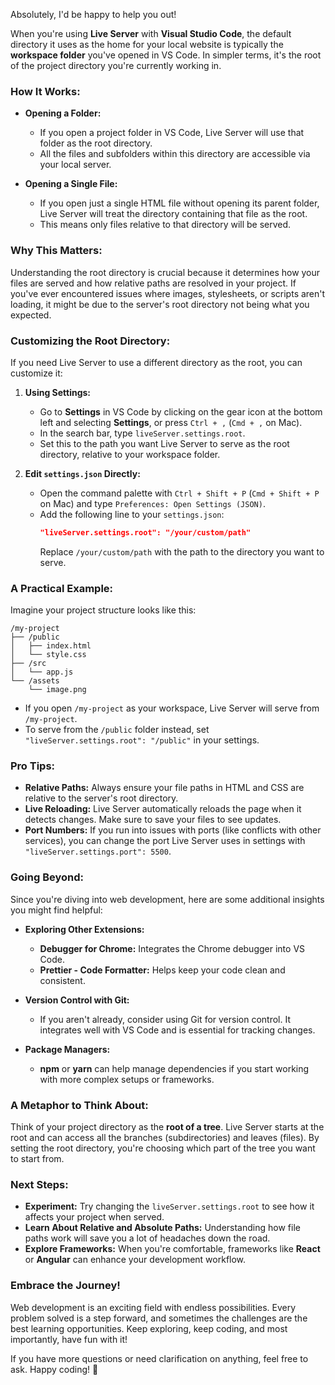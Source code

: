 Absolutely, I'd be happy to help you out!

When you're using **Live Server** with **Visual Studio Code**, the default directory it uses as the home for your local website is typically the **workspace folder** you've opened in VS Code. In simpler terms, it's the root of the project directory you're currently working in.

### **How It Works:**

- **Opening a Folder:**
  - If you open a project folder in VS Code, Live Server will use that folder as the root directory.
  - All the files and subfolders within this directory are accessible via your local server.

- **Opening a Single File:**
  - If you open just a single HTML file without opening its parent folder, Live Server will treat the directory containing that file as the root.
  - This means only files relative to that directory will be served.

### **Why This Matters:**

Understanding the root directory is crucial because it determines how your files are served and how relative paths are resolved in your project. If you've ever encountered issues where images, stylesheets, or scripts aren't loading, it might be due to the server's root directory not being what you expected.

### **Customizing the Root Directory:**

If you need Live Server to use a different directory as the root, you can customize it:

1. **Using Settings:**
   - Go to **Settings** in VS Code by clicking on the gear icon at the bottom left and selecting **Settings**, or press `Ctrl + ,` (`Cmd + ,` on Mac).
   - In the search bar, type `liveServer.settings.root`.
   - Set this to the path you want Live Server to serve as the root directory, relative to your workspace folder.

2. **Edit `settings.json` Directly:**
   - Open the command palette with `Ctrl + Shift + P` (`Cmd + Shift + P` on Mac) and type `Preferences: Open Settings (JSON)`.
   - Add the following line to your `settings.json`:
     ```json
     "liveServer.settings.root": "/your/custom/path"
     ```
     Replace `/your/custom/path` with the path to the directory you want to serve.

### **A Practical Example:**

Imagine your project structure looks like this:

```
/my-project
├── /public
│   ├── index.html
│   └── style.css
├── /src
│   └── app.js
└── /assets
    └── image.png
```

- If you open `/my-project` as your workspace, Live Server will serve from `/my-project`.
- To serve from the `/public` folder instead, set `"liveServer.settings.root": "/public"` in your settings.

### **Pro Tips:**

- **Relative Paths:** Always ensure your file paths in HTML and CSS are relative to the server's root directory.
- **Live Reloading:** Live Server automatically reloads the page when it detects changes. Make sure to save your files to see updates.
- **Port Numbers:** If you run into issues with ports (like conflicts with other services), you can change the port Live Server uses in settings with `"liveServer.settings.port": 5500`.

### **Going Beyond:**

Since you're diving into web development, here are some additional insights you might find helpful:

- **Exploring Other Extensions:**
  - **Debugger for Chrome:** Integrates the Chrome debugger into VS Code.
  - **Prettier - Code Formatter:** Helps keep your code clean and consistent.

- **Version Control with Git:**
  - If you aren't already, consider using Git for version control. It integrates well with VS Code and is essential for tracking changes.

- **Package Managers:**
  - **npm** or **yarn** can help manage dependencies if you start working with more complex setups or frameworks.

### **A Metaphor to Think About:**

Think of your project directory as the **root of a tree**. Live Server starts at the root and can access all the branches (subdirectories) and leaves (files). By setting the root directory, you're choosing which part of the tree you want to start from.

### **Next Steps:**

- **Experiment:** Try changing the `liveServer.settings.root` to see how it affects your project when served.
- **Learn About Relative and Absolute Paths:** Understanding how file paths work will save you a lot of headaches down the road.
- **Explore Frameworks:** When you're comfortable, frameworks like **React** or **Angular** can enhance your development workflow.

### **Embrace the Journey!**

Web development is an exciting field with endless possibilities. Every problem solved is a step forward, and sometimes the challenges are the best learning opportunities. Keep exploring, keep coding, and most importantly, have fun with it!

If you have more questions or need clarification on anything, feel free to ask. Happy coding! 🚀